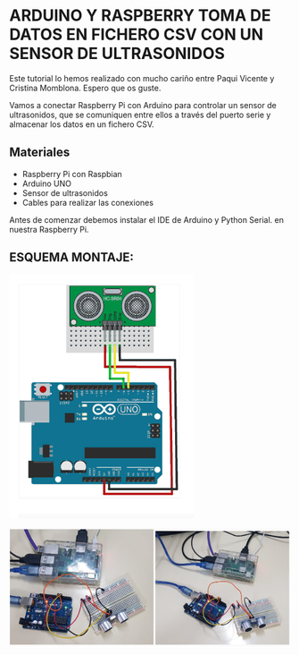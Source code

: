 # ARDUINO Y RASPBERRY TOMA DE DATOS EN FICHERO CSV CON UN SENSOR DE ULTRASONIDOS

Este tutorial lo hemos realizado con mucho cariño entre Paqui Vicente y Cristina Momblona. Espero que os guste.

Vamos a conectar Raspberry Pi con Arduino para controlar un sensor de ultrasonidos, que se comuniquen entre ellos a través del puerto serie y almacenar los datos en un fichero CSV.

## Materiales

- Raspberry Pi con Raspbian
- Arduino UNO
- Sensor de ultrasonidos
- Cables para realizar las conexiones

Antes de comenzar debemos instalar el IDE de Arduino  y  Python Serial.
en nuestra Raspberry Pi.

## ESQUEMA MONTAJE:

![](foto1.PNG)

![](foto2.PNG)

